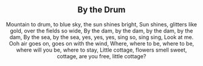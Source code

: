 <div align="center">
    

## By the Drum

Mountain to drum, to blue sky, the sun shines bright,
Sun shines, glitters like gold, over the fields so wide,
By the dam, by the dam, by the dam, by the dam,
By the sea, by the sea, yes, yes, yes, sing so, sing sing,
Look at me. Ooh air goes on, goes on with the wind,
Where, where to be, where to be, where will you be, where to stay,
Little cottage, flowers smell sweet, cottage, are you free, little cottage?
